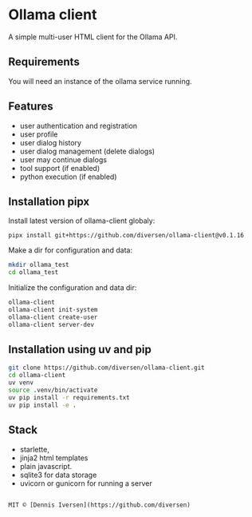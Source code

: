 # Ollama client

A simple multi-user HTML client for the Ollama API.

## Requirements

You will need an instance of the ollama service running.

## Features

* user authentication and registration
* user profile
* user dialog history
* user dialog management (delete dialogs)
* user may continue dialogs
* tool support (if enabled)
* python execution (if enabled)

## Installation pipx

Install latest version of ollama-client globaly:

<!-- LATEST-VERSION-PIPX -->
	pipx install git+https://github.com/diversen/ollama-client@v0.1.16

Make a dir for configuration and data:

```bash
mkdir ollama_test
cd ollama_test
```

Initialize the configuration and data dir:

```bash
ollama-client
ollama-client init-system
ollama-client create-user
ollama-client server-dev
```


## Installation using uv and pip

```bash
git clone https://github.com/diversen/ollama-client.git
cd ollama-client
uv venv
source .venv/bin/activate
uv pip install -r requirements.txt
uv pip install -e .
```

## Stack

* starlette, 
* jinja2 html templates
* plain javascript.
* sqlite3 for data storage
* uvicorn or gunicorn for running a server

```

MIT © [Dennis Iversen](https://github.com/diversen)
